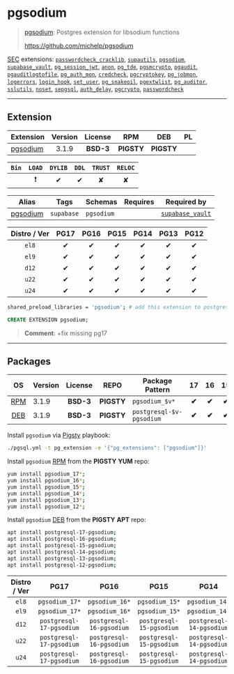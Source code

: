 # pgsodium


> [pgsodium](https://github.com/michelp/pgsodium): Postgres extension for libsodium functions
>
> https://github.com/michelp/pgsodium





[SEC](/sec) extensions: [`passwordcheck_cracklib`](/passwordcheck_cracklib), [`supautils`](/supautils), [`pgsodium`](/pgsodium), [`supabase_vault`](/supabase_vault), [`pg_session_jwt`](/pg_session_jwt), [`anon`](/anon), [`pg_tde`](/pg_tde), [`pgsmcrypto`](/pgsmcrypto), [`pgaudit`](/pgaudit), [`pgauditlogtofile`](/pgauditlogtofile), [`pg_auth_mon`](/pg_auth_mon), [`credcheck`](/credcheck), [`pgcryptokey`](/pgcryptokey), [`pg_jobmon`](/pg_jobmon), [`logerrors`](/logerrors), [`login_hook`](/login_hook), [`set_user`](/set_user), [`pg_snakeoil`](/pg_snakeoil), [`pgextwlist`](/pgextwlist), [`pg_auditor`](/pg_auditor), [`sslutils`](/sslutils), [`noset`](/noset), [`sepgsql`](/sepgsql), [`auth_delay`](/auth_delay), [`pgcrypto`](/pgcrypto), [`passwordcheck`](/passwordcheck)


-------
## Extension


| Extension | Version | License | RPM | DEB | PL |
|-----------|:-------:|:-------:|:---:|:---:|:--:|
| [pgsodium](https://github.com/michelp/pgsodium) | 3.1.9 | **<span class="tcblue">BSD-3</span>** | **<span class="tcwarn">PIGSTY</span>** | **<span class="tcwarn">PIGSTY</span>** |  |



| `Bin` | `LOAD` | `DYLIB` | `DDL` | `TRUST` | `RELOC` |
|:-----:|:------:|:-------:|:-----:|:-------:|:-------:|
|  | <span class="tcred">❗</span> | <span class="tcblue">✔</span> | <span class="tcblue">✔</span> | <span class="tcwarn">✘</span> | <span class="tcwarn">✘</span> |



| Alias | Tags | Schemas | Requires | Required by |
|-------|------|---------|----------|-------------|
| [pgsodium](/pgsodium) | `supabase` | `pgsodium` |  | [`supabase_vault`](/supabase_vault) |



| Distro / Ver | PG17 | PG16 | PG15 | PG14 | PG13 | PG12 |
|:------------:|:----:|:----:|:----:|:----:|:----:|:----:|
| `el8` | <span class="tcblue">✔</span> | <span class="tcblue">✔</span> | <span class="tcblue">✔</span> | <span class="tcblue">✔</span> | <span class="tcblue">✔</span> | <span class="tcblue">✔</span> |
| `el9` | <span class="tcblue">✔</span> | <span class="tcblue">✔</span> | <span class="tcblue">✔</span> | <span class="tcblue">✔</span> | <span class="tcblue">✔</span> | <span class="tcblue">✔</span> |
| `d12` | <span class="tcblue">✔</span> | <span class="tcblue">✔</span> | <span class="tcblue">✔</span> | <span class="tcblue">✔</span> | <span class="tcblue">✔</span> | <span class="tcblue">✔</span> |
| `u22` | <span class="tcblue">✔</span> | <span class="tcblue">✔</span> | <span class="tcblue">✔</span> | <span class="tcblue">✔</span> | <span class="tcblue">✔</span> | <span class="tcblue">✔</span> |
| `u24` | <span class="tcblue">✔</span> | <span class="tcblue">✔</span> | <span class="tcblue">✔</span> | <span class="tcblue">✔</span> | <span class="tcblue">✔</span> | <span class="tcblue">✔</span> |



```bash
shared_preload_libraries = 'pgsodium'; # add this extension to postgresql.conf
```



```sql
CREATE EXTENSION pgsodium;
```
> **Comment**: +fix missing pg17
-----------


## Packages


| OS | Version | License | REPO | Package Pattern | 17 | 16 | 15 | 14 | 13 | 12 | Dependency |
|:--:|---------|:-------:|:----:|-----------------|:--:|:--:|:--:|:--:|:--:|:--:|------------|
| [RPM](/rpm) | 3.1.9 | **<span class="tcblue">BSD-3</span>** | **<span class="tcwarn">PIGSTY</span>** | `pgsodium_$v*` | **<span class="tcwarn">✔</span>** | **<span class="tcwarn">✔</span>** | **<span class="tcwarn">✔</span>** | **<span class="tcwarn">✔</span>** | **<span class="tcwarn">✔</span>** | **<span class="tcwarn">✔</span>** |  |
| [DEB](/deb) | 3.1.9 | **<span class="tcblue">BSD-3</span>** | **<span class="tcwarn">PIGSTY</span>** | `postgresql-$v-pgsodium` | **<span class="tcwarn">✔</span>** | **<span class="tcwarn">✔</span>** | **<span class="tcwarn">✔</span>** | **<span class="tcwarn">✔</span>** | **<span class="tcwarn">✔</span>** | **<span class="tcwarn">✔</span>** |  |



Install `pgsodium` via [Pigsty](https://pigsty.io/docs/pgext/usage/install/) playbook:

```bash
./pgsql.yml -t pg_extension -e '{"pg_extensions": ["pgsodium"]}'
```


Install `pgsodium` [RPM](/rpm) from the **<span class="tcwarn">PIGSTY</span>** **YUM** repo:

```bash
yum install pgsodium_17*;
yum install pgsodium_16*;
yum install pgsodium_15*;
yum install pgsodium_14*;
yum install pgsodium_13*;
yum install pgsodium_12*;
```


Install `pgsodium` [DEB](/deb) from the **<span class="tcwarn">PIGSTY</span>** **APT** repo:

```bash
apt install postgresql-17-pgsodium;
apt install postgresql-16-pgsodium;
apt install postgresql-15-pgsodium;
apt install postgresql-14-pgsodium;
apt install postgresql-13-pgsodium;
apt install postgresql-12-pgsodium;
```




| Distro / Ver | PG17 | PG16 | PG15 | PG14 | PG13 | PG12 |
|:------------:|:----:|:----:|:----:|:----:|:----:|:----:|
| `el8` | `pgsodium_17*` | `pgsodium_16*` | `pgsodium_15*` | `pgsodium_14*` | `pgsodium_13*` | `pgsodium_12*` |
| `el9` | `pgsodium_17*` | `pgsodium_16*` | `pgsodium_15*` | `pgsodium_14*` | `pgsodium_13*` | `pgsodium_12*` |
| `d12` | `postgresql-17-pgsodium` | `postgresql-16-pgsodium` | `postgresql-15-pgsodium` | `postgresql-14-pgsodium` | `postgresql-13-pgsodium` | `postgresql-12-pgsodium` |
| `u22` | `postgresql-17-pgsodium` | `postgresql-16-pgsodium` | `postgresql-15-pgsodium` | `postgresql-14-pgsodium` | `postgresql-13-pgsodium` | `postgresql-12-pgsodium` |
| `u24` | `postgresql-17-pgsodium` | `postgresql-16-pgsodium` | `postgresql-15-pgsodium` | `postgresql-14-pgsodium` | `postgresql-13-pgsodium` | `postgresql-12-pgsodium` |






